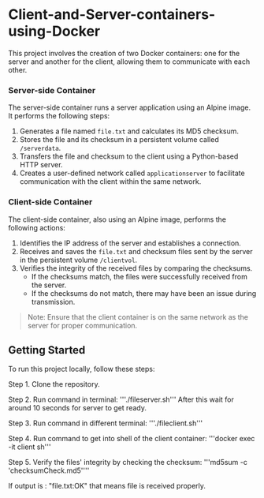 # Client-and-Server-containers-using-Docker
This project involves the creation of two Docker containers: one for the server and another for the client, allowing them to communicate with each other.

### Server-side Container

The server-side container runs a server application using an Alpine image. It performs the following steps:

1. Generates a file named `file.txt` and calculates its MD5 checksum.
2. Stores the file and its checksum in a persistent volume called `/serverdata`.
3. Transfers the file and checksum to the client using a Python-based HTTP server.
4. Creates a user-defined network called `applicationserver` to facilitate communication with the client within the same network.

### Client-side Container

The client-side container, also using an Alpine image, performs the following actions:

1. Identifies the IP address of the server and establishes a connection.
2. Receives and saves the `file.txt` and checksum files sent by the server in the persistent volume `/clientvol`.
3. Verifies the integrity of the received files by comparing the checksums.
   - If the checksums match, the files were successfully received from the server.
   - If the checksums do not match, there may have been an issue during transmission.

> Note: Ensure that the client container is on the same network as the server for proper communication.

## Getting Started

To run this project locally, follow these steps:

Step 1. Clone the repository.

Step 2. Run command in terminal: '''./fileserver.sh'''
After this wait for around 10 seconds for server to get ready.

Step 3. Run command in different terminal: '''./fileclient.sh'''

Step 4. Run command to get into shell of the client container: '''docker exec -it client sh'''

Step 5. Verify the files' integrity by checking the checksum: '''md5sum -c 'checksumCheck.md5''''

If output is : "file.txt:OK" that means file is received properly.

